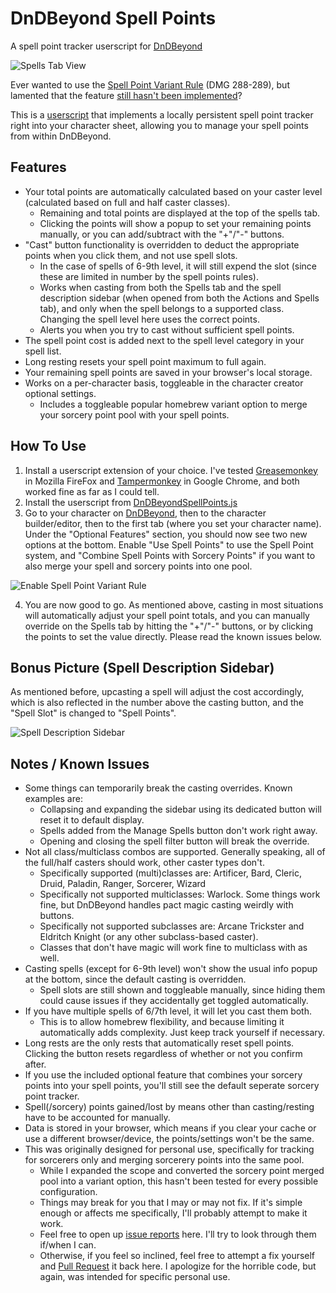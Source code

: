 # DnDBeyond Spell Points
A spell point tracker userscript for [DnDBeyond](https://www.dndbeyond.com)

![Spells Tab View](https://user-images.githubusercontent.com/613020/121749639-02e1d280-cad9-11eb-85f6-2479ec8c1baf.png)

Ever wanted to use the [Spell Point Variant Rule](https://www.dndbeyond.com/sources/dmg/dungeon-masters-workshop#VariantSpellPoints) (DMG 288-289), but lamented that the feature [still hasn't been implemented](https://dndbeyond.zendesk.com/hc/en-us/community/posts/360023004153-Spell-Points)?

This is a [userscript](https://en.wikipedia.org/wiki/Userscript) that implements a locally persistent spell point tracker right into your character sheet, allowing you to manage your spell points from within DnDBeyond.

## Features

* Your total points are automatically calculated based on your caster level (calculated based on full and half caster classes).
  * Remaining and total points are displayed at the top of the spells tab.
  * Clicking the points will show a popup to set your remaining points manually, or you can add/subtract with the "+"/"-" buttons.
* "Cast" button functionality is overridden to deduct the appropriate points when you click them, and not use spell slots.
  * In the case of spells of 6-9th level, it will still expend the slot (since these are limited in number by the spell points rules).
  * Works when casting from both the Spells tab and the spell description sidebar (when opened from both the Actions and Spells tab), and only when the spell belongs to a supported class. Changing the spell level here uses the correct points.
  * Alerts you when you try to cast without sufficient spell points.
* The spell point cost is added next to the spell level category in your spell list.
* Long resting resets your spell point maximum to full again.
* Your remaining spell points are saved in your browser's local storage.
* Works on a per-character basis, toggleable in the character creator optional settings.
  * Includes a toggleable popular homebrew variant option to merge your sorcery point pool with your spell points.

## How To Use

1. Install a userscript extension of your choice. I've tested [Greasemonkey](https://addons.mozilla.org/en-US/firefox/addon/greasemonkey/) in Mozilla FireFox and [Tampermonkey](https://chrome.google.com/webstore/detail/tampermonkey/dhdgffkkebhmkfjojejmpbldmpobfkfo) in Google Chrome, and both worked fine as far as I could tell.
2. Install the userscript from [DnDBeyondSpellPoints.js](DnDBeyondSpellPoints.js)
3. Go to your character on [DnDBeyond](https://www.dndbeyond.com/my-characters), then to the character builder/editor, then to the first tab (where you set your character name). Under the "Optional Features" section, you should now see two new options at the bottom. Enable "Use Spell Points" to use the Spell Point system, and "Combine Spell Points with Sorcery Points" if you want to also merge your spell and sorcery points into one pool.

![Enable Spell Point Variant Rule](https://user-images.githubusercontent.com/613020/121753588-ab476500-cae0-11eb-9e75-2f4e6a91244f.png)

4. You are now good to go. As mentioned above, casting in most situations will automatically adjust your spell point totals, and you can manually override on the Spells tab by hitting the "+"/"-" buttons, or by clicking the points to set the value directly. Please read the known issues below.

## Bonus Picture (Spell Description Sidebar)

As mentioned before, upcasting a spell will adjust the cost accordingly, which is also reflected in the number above the casting button, and the "Spell Slot" is changed to "Spell Points".

![Spell Description Sidebar](https://user-images.githubusercontent.com/613020/121754393-86ec8800-cae2-11eb-8a58-fb6ab1e5c416.png)

## Notes / Known Issues

* Some things can temporarily break the casting overrides. Known examples are:
  * Collapsing and expanding the sidebar using its dedicated button will reset it to default display.
  * Spells added from the Manage Spells button don't work right away.
  * Opening and closing the spell filter button will break the override.
* Not all class/multiclass combos are supported. Generally speaking, all of the full/half casters should work, other caster types don't.
  * Specifically supported (multi)classes are: Artificer, Bard, Cleric, Druid, Paladin, Ranger, Sorcerer, Wizard
  * Specifically not supported multiclasses: Warlock. Some things work fine, but DnDBeyond handles pact magic casting weirdly with buttons.
  * Specifically not supported subclasses are: Arcane Trickster and Eldritch Knight (or any other subclass-based caster).
  * Classes that don't have magic will work fine to multiclass with as well.
* Casting spells (except for 6-9th level) won't show the usual info popup at the bottom, since the default casting is overridden.
  * Spell slots are still shown and toggleable manually, since hiding them could cause issues if they accidentally get toggled automatically.
* If you have multiple spells of 6/7th level, it will let you cast them both.
  * This is to allow homebrew flexibility, and because limiting it automatically adds complexity. Just keep track yourself if necessary.
* Long rests are the only rests that automatically reset spell points. Clicking the button resets regardless of whether or not you confirm after.
* If you use the included optional feature that combines your sorcery points into your spell points, you'll still see the default seperate sorcery point tracker.
* Spell(/sorcery) points gained/lost by means other than casting/resting have to be accounted for manually.
* Data is stored in your browser, which means if you clear your cache or use a different browser/device, the points/settings won't be the same.
* This was originally designed for personal use, specifically for tracking for sorcerers only and merging sorcerery points into the same pool.
  * While I expanded the scope and converted the sorcery point merged pool into a variant option, this hasn't been tested for every possible configuration.
  * Things may break for you that I may or may not fix. If it's simple enough or affects me specifically, I'll probably attempt to make it work.
  * Feel free to open up [issue reports](https://github.com/Mwr247/DnDBeyondSpellPoints/issues) here. I'll try to look through them if/when I can.
  * Otherwise, if you feel so inclined, feel free to attempt a fix yourself and [Pull Request](https://github.com/Mwr247/DnDBeyondSpellPoints/pulls) it back here. I apologize for the horrible code, but again, was intended for specific personal use.

